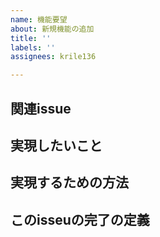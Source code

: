 ```yaml
---
name: 機能要望
about: 新規機能の追加
title: ''
labels: ''
assignees: krile136

---
```


## 関連issue



## 実現したいこと



## 実現するための方法



## このisseuの完了の定義
